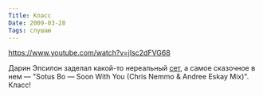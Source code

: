 ```yaml
---
Title: Класс
Date: 2009-03-28
Tags: слушаю
---
```


https://www.youtube.com/watch?v=jIsc2dFVG68

Дарин Эпсилон заделал какой-то нереальный [сет][set], а самое сказочное в нем — "Sotus Bo — Soon With You (Chris Nemmo & Andree Eskay Mix)". Класс!

[set]: http://www.progressivehouse.com/progcast.php/3/194